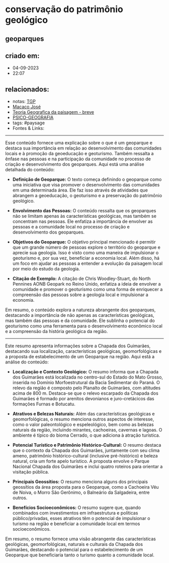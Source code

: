 # conservação do patrimônio geológico

## geoparques

## criado em: 
- 04-09-2023
- 22:07
## relacionados:
- notas: [TGP](TGP)
- [Macaco José](Macaco%20José)
- [Teoria Geografica da paisagem - breve](Teoria%20Geografica%20da%20paisagem%20-%20breve)
- [PSICO-GEOGRAFIA](PSICO-GEOGRAFIA)
- tags: #paysage 
- Fontes & Links: 
---

Esse conteúdo fornece uma explicação sobre o que é um geoparque e destaca sua importância em relação ao desenvolvimento das comunidades locais e à promoção da geoeducação e geoturismo. Também ressalta a ênfase nas pessoas e na participação da comunidade no processo de criação e desenvolvimento dos geoparques. Aqui está uma análise detalhada do conteúdo:

- **Definição de Geoparque:** O texto começa definindo o geoparque como uma iniciativa que visa promover o desenvolvimento das comunidades em uma determinada área. Ele faz isso através de atividades que abrangem a geoeducação, o geoturismo e a preservação do patrimônio geológico.

- **Envolvimento das Pessoas:** O conteúdo ressalta que os geoparques não se limitam apenas às características geológicas, mas também se concentram nas pessoas. Ele enfatiza a importância de envolver as pessoas e a comunidade local no processo de criação e desenvolvimento dos geoparques.

- **Objetivos do Geoparque:** O objetivo principal mencionado é permitir que um grande número de pessoas explore o território do geoparque e aprecie sua geologia. Isso é visto como uma maneira de impulsionar o geoturismo e, por sua vez, beneficiar a economia local. Além disso, há um foco em ajudar as pessoas a entender a evolução da paisagem local por meio do estudo da geologia.

- **Citação de Exemplo:** A citação de Chris Woodley-Stuart, do North Pennines AONB Geopark no Reino Unido, enfatiza a ideia de envolver a comunidade e promover o geoturismo como uma forma de enriquecer a compreensão das pessoas sobre a geologia local e impulsionar a economia.

Em resumo, o conteúdo explora a natureza abrangente dos geoparques, destacando a importância de não apenas as características geológicas, mas também das pessoas e da comunidade. Ele sublinha o potencial do geoturismo como uma ferramenta para o desenvolvimento econômico local e a compreensão da história geológica da região.

---

Este resumo apresenta informações sobre a Chapada dos Guimarães, destacando sua localização, características geológicas, geomorfológicas e a proposta de estabelecimento de um Geoparque na região. Aqui está a análise do conteúdo:

- **Localização e Contexto Geológico:** O resumo informa que a Chapada dos Guimarães está localizada no centro-sul do Estado do Mato Grosso, inserida no Domínio Morfoestrutural da Bacia Sedimentar do Paraná. O relevo da região é composto pelo Planalto de Guimarães, com altitudes acima de 800 m. Destaca-se que o relevo escarpado da Chapada dos Guimarães é formado por arenitos devonianos e juro-cretácicos das formações Furnas e Botucatu.

- **Atrativos e Belezas Naturais:** Além das características geológicas e geomorfológicas, o resumo menciona outros aspectos de interesse, como o valor paleontológico e espeleológico, bem como as belezas naturais da região, incluindo mirantes, cachoeiras, cavernas e lagoas. O ambiente é típico do bioma Cerrado, o que adiciona à atração turística.

- **Potencial Turístico e Patrimônio Histórico-Cultural:** O resumo destaca que o contexto da Chapada dos Guimarães, juntamente com seu clima ameno, patrimônio histórico-cultural (inclusive pré-histórico) e beleza natural, cria um forte apelo turístico. A proposta envolve o Parque Nacional Chapada dos Guimarães e inclui quatro roteiros para orientar a visitação pública.

- **Principais Geossítios:** O resumo menciona alguns dos principais geossítios da área proposta para o Geoparque, como a Cachoeira Véu de Noiva, o Morro São Gerônimo, o Balneário da Salgadeira, entre outros.

- **Benefícios Socioeconômicos:** O resumo sugere que, quando combinados com investimentos em infraestrutura e políticas público/privadas, esses atrativos têm o potencial de impulsionar o turismo na região e beneficiar a comunidade local em termos socioeconômicos.

Em resumo, o resumo fornece uma visão abrangente das características geológicas, geomorfológicas, naturais e culturais da Chapada dos Guimarães, destacando o potencial para o estabelecimento de um Geoparque que beneficiaria tanto o turismo quanto a comunidade local.